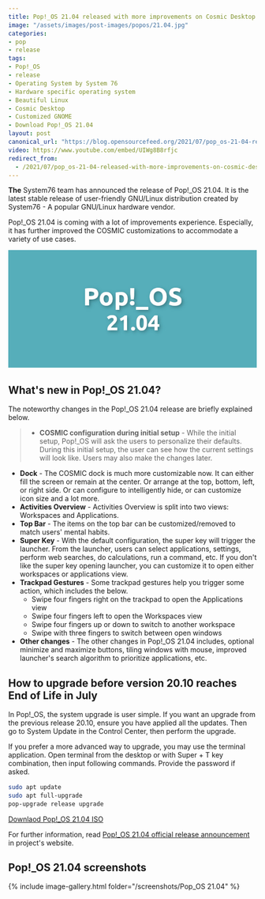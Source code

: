 ```yaml
---
title: Pop!_OS 21.04 released with more improvements on Cosmic Desktop
image: "/assets/images/post-images/popos/21.04.jpg"
categories:
- pop
- release
tags:
- Pop!_OS
- release
- Operating System by System 76
- Hardware specific operating system
- Beautiful Linux
- Cosmic Desktop
- Customized GNOME
- Download Pop!_OS 21.04
layout: post
canonical_url: "https://blog.opensourcefeed.org/2021/07/pop_os-21-04-released-with-more-improvements-on-cosmic-desktop/"
video: https://www.youtube.com/embed/UIWg8B8rfjc
redirect_from:
  - /2021/07/pop_os-21-04-released-with-more-improvements-on-cosmic-desktop/
---
```


**The** System76 team has announced the release of Pop!\_OS 21.04. It is the latest stable release of user-friendly GNU/Linux distribution created by System76 - A popular GNU/Linux hardware vendor.

Pop!\_OS 21.04 is coming with a lot of improvements experience. Especially, it has further improved the COSMIC customizations to accommodate a variety of use cases.

![Pop!\_OS 21.04 release](/assets/images/post-images/popos/21.04.jpg)

## What's new in Pop!\_OS 21.04?
The noteworthy changes in the Pop!\_OS 21.04 release are briefly explained below.
> - **COSMIC configuration during initial setup** - While the initial setup, Pop!\_OS will ask the users to personalize their defaults. During this initial setup, the user can see how the current settings will look like. Users may also make the changes later.
- **Dock** - The COSMIC dock is much more customizable now. It can either fill the screen or remain at the center. Or arrange at the top, bottom, left, or right side. Or can configure to intelligently hide, or can customize icon size and a lot more.
- **Activities Overview** -  Activities Overview is split into two views: Workspaces and Applications.
- **Top Bar** - The items on the top bar can be customized/removed to match users' mental habits.
- **Super Key** - With the default configuration, the super key will trigger the launcher. From the launcher, users can select applications, settings, perform web searches, do calculations, run a command, etc. If you don't like the super key opening launcher, you can customize it to open either workspaces or applications view.
- **Trackpad Gestures** - Some trackpad gestures help you trigger some action, which includes the below.
  - Swipe four fingers right on the trackpad to open the Applications view
  - Swipe four fingers left to open the Workspaces view
  - Swipe four fingers up or down to switch to another workspace
  - Swipe with three fingers to switch between open windows
- **Other changes** - The other changes in Pop!\_OS 21.04 includes, optional minimize and maximize buttons, tiling windows with mouse,  improved launcher's search algorithm to prioritize applications, etc.

## How to upgrade before version 20.10 reaches End of Life in July
In Pop!\_OS, the system upgrade is user simple. If you want an upgrade from the previous release 20.10, ensure you have applied all the updates. Then go to System Update in the Control Center, then perform the upgrade.

If you prefer a more advanced way to upgrade, you may use the terminal application. Open terminal from the desktop or with Super + T key combination, then input following commands. Provide the password if asked.
```sh
sudo apt update
sudo apt full-upgrade
pop-upgrade release upgrade
```

<a href="https://pop-iso.sfo2.cdn.digitaloceanspaces.com/21.04/amd64/intel/5/pop-os_21.04_amd64_intel_5.iso" class="download">Downlaod Pop!\_OS 21.04 ISO</a>

For further information, read [Pop!\_OS 21.04 official release announcement](https://blog.system76.com/post/655369428109869056/popos-2104-a-release-of-cosmic-proportions) in project's website.

## Pop!\_OS 21.04 screenshots
{% include image-gallery.html folder="/screenshots/Pop_OS 21.04" %}